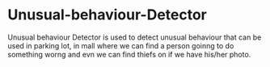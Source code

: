 # Unusual-behaviour-Detector
Unusual behaviour Detector is used to detect unusual behaviour 
that can be used in parking lot, in mall where we can find a person goinng to do something worng and evn we can find thiefs on if we have his/her photo.
